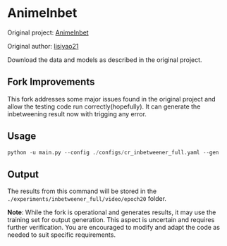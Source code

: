 # AnimeInbet

Original project: [AnimeInbet](https://github.com/lisiyao21/AnimeInbet)

Original author: [lisiyao21](https://github.com/lisiyao2)

Download the data and models as described in the original project.

## Fork Improvements
This fork addresses some major issues found in the original project and allow the testing code run correctly(hopefully). It can generate the inbetweening result now with trigging any error.

## Usage
```python
python -u main.py --config ./configs/cr_inbetweener_full.yaml --gen
```

## Output
The results from this command will be stored in the `./experiments/inbetweener_full/video/epoch20` folder.

**Note**: While the fork is operational and generates results, it may use the training set for output generation. This aspect is uncertain and requires further verification. You are encouraged to modify and adapt the code as needed to suit specific requirements.